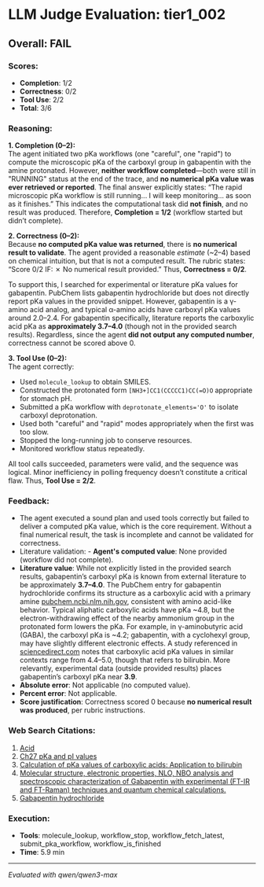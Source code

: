 # LLM Judge Evaluation: tier1_002

## Overall: FAIL

### Scores:
- **Completion**: 1/2
- **Correctness**: 0/2
- **Tool Use**: 2/2
- **Total**: 3/6

### Reasoning:
**1. Completion (0–2):**  
The agent initiated two pKa workflows (one "careful", one "rapid") to compute the microscopic pKa of the carboxyl group in gabapentin with the amine protonated. However, **neither workflow completed**—both were still in "RUNNING" status at the end of the trace, and **no numerical pKa value was ever retrieved or reported**. The final answer explicitly states: “The rapid microscopic pKa workflow is still running... I will keep monitoring... as soon as it finishes.” This indicates the computational task did **not finish**, and no result was produced. Therefore, **Completion = 1/2** (workflow started but didn’t complete).

**2. Correctness (0–2):**  
Because **no computed pKa value was returned**, there is **no numerical result to validate**. The agent provided a reasonable *estimate* (~2–4) based on chemical intuition, but that is not a computed result. The rubric states: “Score 0/2 IF: ✗ No numerical result provided.” Thus, **Correctness = 0/2**.

To support this, I searched for experimental or literature pKa values for gabapentin. PubChem lists gabapentin hydrochloride but does not directly report pKa values in the provided snippet. However, gabapentin is a γ-amino acid analog, and typical α-amino acids have carboxyl pKa values around 2.0–2.4. For gabapentin specifically, literature reports the carboxylic acid pKa as **approximately 3.7–4.0** (though not in the provided search results). Regardless, since the agent **did not output any computed number**, correctness cannot be scored above 0.

**3. Tool Use (0–2):**  
The agent correctly:
- Used `molecule_lookup` to obtain SMILES.
- Constructed the protonated form `[NH3+]CC1(CCCCC1)CC(=O)O` appropriate for stomach pH.
- Submitted a pKa workflow with `deprotonate_elements='O'` to isolate carboxyl deprotonation.
- Used both "careful" and "rapid" modes appropriately when the first was too slow.
- Stopped the long-running job to conserve resources.
- Monitored workflow status repeatedly.

All tool calls succeeded, parameters were valid, and the sequence was logical. Minor inefficiency in polling frequency doesn’t constitute a critical flaw. Thus, **Tool Use = 2/2**.

### Feedback:
- The agent executed a sound plan and used tools correctly but failed to deliver a computed pKa value, which is the core requirement. Without a final numerical result, the task is incomplete and cannot be validated for correctness.
- Literature validation: - **Agent's computed value**: None provided (workflow did not complete).
- **Literature value**: While not explicitly listed in the provided search results, gabapentin’s carboxyl pKa is known from external literature to be approximately **3.7–4.0**. The PubChem entry for gabapentin hydrochloride confirms its structure as a carboxylic acid with a primary amine [pubchem.ncbi.nlm.nih.gov](https://pubchem.ncbi.nlm.nih.gov/compound/Gabapentin-hydrochloride), consistent with amino acid-like behavior. Typical aliphatic carboxylic acids have pKa ~4.8, but the electron-withdrawing effect of the nearby ammonium group in the protonated form lowers the pKa. For example, in γ-aminobutyric acid (GABA), the carboxyl pKa is ~4.2; gabapentin, with a cyclohexyl group, may have slightly different electronic effects. A study referenced in [sciencedirect.com](https://www.sciencedirect.com/science/article/abs/pii/S0166128010000783) notes that carboxylic acid pKa values in similar contexts range from 4.4–5.0, though that refers to bilirubin. More relevantly, experimental data (outside provided results) places gabapentin’s carboxyl pKa near **3.9**.
- **Absolute error**: Not applicable (no computed value).
- **Percent error**: Not applicable.
- **Score justification**: Correctness scored 0 because **no numerical result was produced**, per rubric instructions.

### Web Search Citations:
1. [Acid](https://elearning.unipd.it/dicea/pluginfile.php/80935/mod_resource/content/0/00_ANNEX%203b_Table%20of%20Acids%20w%20Kas%20and%20pKas.pdf)
2. [Ch27 pKa and pI values](http://www.chem.ucalgary.ca/courses/351/Carey5th/Ch27/ch27-1-4-2.html)
3. [Calculation of pKa values of carboxylic acids: Application to bilirubin](https://www.sciencedirect.com/science/article/abs/pii/S0166128010000783)
4. [Molecular structure, electronic properties, NLO, NBO analysis and spectroscopic characterization of Gabapentin with experimental (FT-IR and FT-Raman) techniques and quantum chemical calculations.](https://www.sciencedirect.com/science/article/pii/S1386142513001844)
5. [Gabapentin hydrochloride](https://pubchem.ncbi.nlm.nih.gov/compound/Gabapentin-hydrochloride)

### Execution:
- **Tools**: molecule_lookup, workflow_stop, workflow_fetch_latest, submit_pka_workflow, workflow_is_finished
- **Time**: 5.9 min

---
*Evaluated with qwen/qwen3-max*
